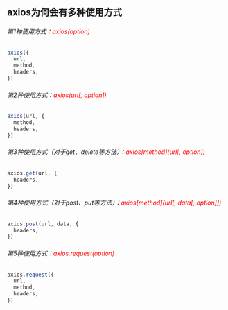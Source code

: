 ## axios为何会有多种使用方式

###### 第1种使用方式：<font color=#FF0000 >axios(option)</font>
```js
axios({
  url,
  method,
  headers,
})
```

###### 第2种使用方式：<font color=#FF0000 >axios(url[, option])</font>
```js
axios(url, {
  method,
  headers,
})
```

###### 第3种使用方式（对于get、delete等方法）：<font color=#FF0000 >axios[method](url[, option])</font>
```js
axios.get(url, {
  headers,
})
```

###### 第4种使用方式（对于post、put等方法）：<font color=#FF0000 >axios[method](url[, data[, option]])</font>
```js
axios.post(url, data, {
  headers,
})
```

###### 第5种使用方式：<font color=#FF0000 >axios.request(option)</font>
```js
axios.request({
  url,
  method,
  headers,
})
```








